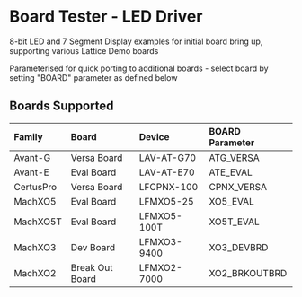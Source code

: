 # Board Tester - LED Driver

8-bit LED and 7 Segment Display examples for initial board bring up, supporting various Lattice Demo boards

Parameterised for quick porting to additional boards - select board by setting "BOARD" parameter as defined below

## Boards Supported

| Family    | Board           | Device      | BOARD Parameter 
| :-------- | :-------------- | :---------- | :--------------
| Avant-G   | Versa Board     | LAV-AT-G70  | ATG_VERSA
| Avant-E   | Eval Board      | LAV-AT-E70  | ATE_EVAL
| CertusPro | Versa Board     | LFCPNX-100  | CPNX_VERSA
| MachXO5   | Eval Board      | LFMXO5-25   | XO5_EVAL
| MachXO5T  | Eval Board      | LFMXO5-100T | XO5T_EVAL
| MachXO3   | Dev Board       | LFMXO3-9400 | XO3_DEVBRD
| MachXO2   | Break Out Board | LFMXO2-7000 | XO2_BRKOUTBRD
